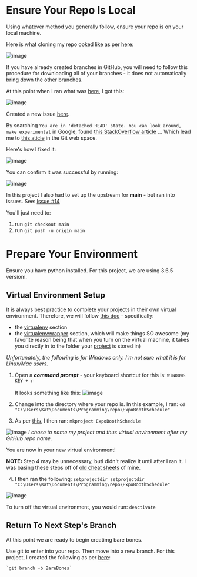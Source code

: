 # Ensure Your Repo Is Local

Using whatever method you generally follow, ensure your repo is on your local machine.

Here is what cloning my repo ooked like as per [here](https://github.com/ProsperousHeart/cheatsheets/blob/master/Tools/git.md#clone):

![image](https://user-images.githubusercontent.com/20706498/132254282-d02e3cf5-2d89-417b-9b59-c93d6513b250.png)

If you have already created branches in GitHub, you will need to follow this procedure for downloading all of your branches - it does not automatically bring down the other branches.

At this point when I ran what was [here](https://github.com/ProsperousHeart/cheatsheets/blob/master/Tools/git.md#not-all-of-my-branches-were-cloned), I got this:

![image](https://user-images.githubusercontent.com/20706498/132255247-71d3f76a-978f-4c6c-b879-eef224f65a26.png)

Created a new issue [here](https://github.com/ProsperousHeart/ExpoBoothSchedule/issues/12).

By searching `You are in 'detached HEAD' state. You can look around, make experimental` in Google, found [this StackOverflow article](https://stackoverflow.com/a/35383761) ... Which lead me to [this aticle](https://git-scm.com/book/en/v2/Git-Branching-Remote-Branches) in the Git web space.

Here's how I fixed it:

![image](https://user-images.githubusercontent.com/20706498/132256610-5572b1e2-f953-437a-a14a-c8bc437a6baa.png)

You can confirm it was successful by running:

![image](https://user-images.githubusercontent.com/20706498/132256685-2e9b72fc-0303-46a5-823b-7519039ba406.png)

In this project I also had to set up the upstream for **main** - but ran into issues. See:  [Issue #14](https://github.com/ProsperousHeart/ExpoBoothSchedule/issues/14)

You'll just need to:
1. run `git checkout main`
2. run `git push -u origin main`

# Prepare Your Environment

Ensure you have python installed. For this project, we are using 3.6.5 versiom.

## Virtual Environment Setup

It is always best practice to complete your projects in their own virtual environment. Therefore, we will follow [this doc](https://github.com/ProsperousHeart/cheatsheets/blob/master/Processes/virtualenvs.md) - specifically:
- the [virtualenv](https://github.com/ProsperousHeart/cheatsheets/blob/master/Processes/virtualenvs.md#virtualenv) section
 - the [virtualenvwrapper](https://github.com/ProsperousHeart/cheatsheets/blob/master/Processes/virtualenvs.md#virtualenvwrapper) section, which will make things SO awesome (my favorite reason being that when you turn on the virtual machine, it takes you directly in to the folder your [project](https://github.com/ProsperousHeart/cheatsheets/blob/master/Processes/virtualenvs.md#alternative) is stored in)

*Unfortunately, the following is for Windows only. I'm not sure what it is for Linux/Mac users.*
1. Open a **_command prompt_** - your keyboard shortcut for this is:  `WINDOWS KEY + r`<br><br>It looks something like this:
    ![image](https://user-images.githubusercontent.com/20706498/132263918-2a72d502-e19a-40e5-ba99-3745df186d45.png)

2. Change into the directory where your repo is. In this example, I ran: `cd "C:\Users\Kat\Documents\Programming\repo\ExpoBoothSchedule"` 

3. As per [this](https://github.com/ProsperousHeart/cheatsheets/blob/master/Processes/virtualenvs.md#alternative), I then ran:  `mkproject ExpoBoothSchedule`

![image](https://user-images.githubusercontent.com/20706498/132264169-80194a3a-72a4-4956-9dda-a7a69250b1fa.png)
*I chose to name my project and thus virtual environment after my GitHub repo name.*

You are now in your new virtual environment!

**NOTE:**  Step 4 may be unnecessary, butI didn't realize it until after I ran it. I was basing these steps off of [old cheat sheets](https://github.com/ProsperousHeart/cheatsheets/blob/master/Processes/virtualenvs.md) of mine.

4. I then ran the following:  `setprojectdir setprojectdir "C:\Users\Kat\Documents\Programming\repo\ExpoBoothSchedule"`

  ![image](https://user-images.githubusercontent.com/20706498/132264447-e30150b5-f422-43ad-aaec-7bc4537f6b26.png)

To turn off the virtual environment, you would run:  `deactivate`

## Return To Next Step's Branch

At this point we are ready to begin creatimg bare bones.

Use git to enter into your repo. Then move into a new branch. For this project, I created the following as per [here](https://github.com/ProsperousHeart/cheatsheets/blob/master/Tools/git.md#how-do-i--create-a-new-branch):

    `git branch -b BareBones`
